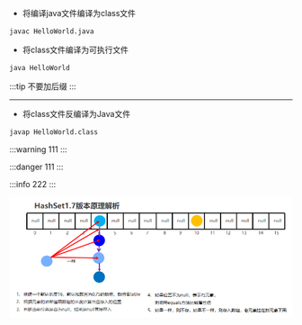 - 将编译java文件编译为class文件

```bash
javac HelloWorld.java
```

- 将class文件编译为可执行文件

```bash
java HelloWorld
```

:::tip
不要加后缀
:::

---

- 将class文件反编译为Java文件

```bash
javap HelloWorld.class
```

:::warning
111
:::

:::danger
111
:::

:::info
222
:::


![图片描述](./img/2.JKD8以前哈希表.png)


